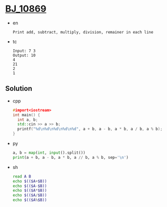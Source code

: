 # [BJ_10869](https://acmicpc.net/problem/10869)

* en

  ```en
  Print add, subtract, multiply, division, remainer in each line
  ```

* tc

  ```tc
  Input: 7 3
  Output: 10
  4
  21
  2
  1
  ```

## Solution

* cpp

  ```cpp
  #import<iostream>
  int main() {
    int a, b;
    std::cin >> a >> b;
    printf("%d\n%d\n%d\n%d\n%d", a + b, a - b, a * b, a / b, a % b);
  }
  ```

* py

  ```py
  a, b = map(int, input().split())
  print(a + b, a - b, a * b, a // b, a % b, sep='\n')
  ```

* sh

  ```sh
  read A B
  echo $(($A+$B))
  echo $(($A-$B))
  echo $(($A*$B))
  echo $(($A/$B))
  echo $(($A%$B))
  ```

